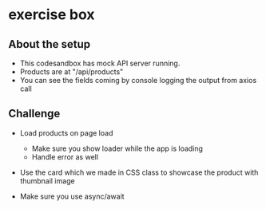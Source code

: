 # exercise box

## About the setup

- This codesandbox has mock API server running.
- Products are at "/api/products"
- You can see the fields coming by console logging the output from axios call

## Challenge

- Load products on page load

  - Make sure you show loader while the app is loading
  - Handle error as well

- Use the card which we made in CSS class to showcase the product with thumbnail image

- Make sure you use async/await
